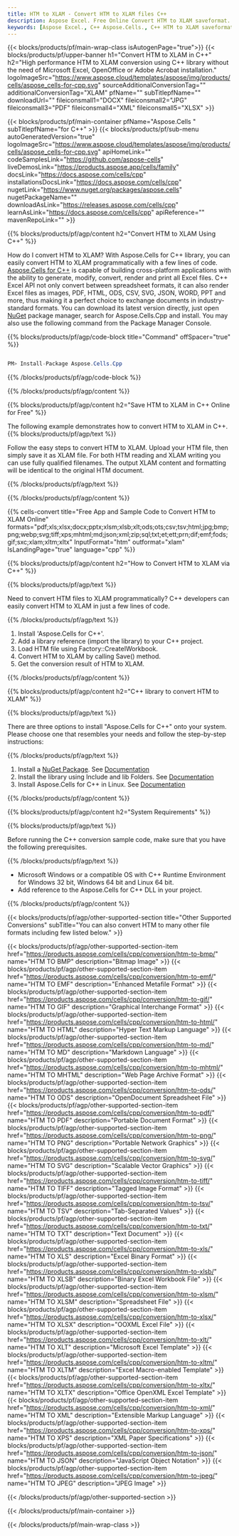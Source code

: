 ```yaml
---
title: HTM to XLAM - Convert HTM to XLAM files C++
description: Aspose Excel. Free Online Convert HTM to XLAM saveformat. C++ HTM to XLAM format. Save HTM as XLAM in C++.
keywords: [Aspose Excel., C++ Aspose.Cells., C++ HTM to XLAM saveformat., Free Online HTM to XLAM Converter]
---
```


{{< blocks/products/pf/main-wrap-class isAutogenPage="true">}}
{{< blocks/products/pf/upper-banner h1="Convert HTM to XLAM in C++" h2="High performance HTM to XLAM conversion using C++ library without the need of Microsoft Excel, OpenOffice or Adobe Acrobat installation." logoImageSrc="https://www.aspose.cloud/templates/aspose/img/products/cells/aspose_cells-for-cpp.svg" sourceAdditionalConversionTag="" additionalConversionTag="XLAM" pfName="" subTitlepfName="" downloadUrl="" fileiconsmall1="DOCX" fileiconsmall2="JPG" fileiconsmall3="PDF" fileiconsmall4="XML" fileiconsmall5="XLSX" >}}

{{< blocks/products/pf/main-container pfName="Aspose.Cells " subTitlepfName="for C++" >}}
{{< blocks/products/pf/sub-menu autoGeneratedVersion="true" logoImageSrc="https://www.aspose.cloud/templates/aspose/img/products/cells/aspose_cells-for-cpp.svg" apiHomeLink="" codeSamplesLink="https://github.com/aspose-cells" liveDemosLink="https://products.aspose.app/cells/family" docsLink="https://docs.aspose.com/cells/cpp" installationsDocsLink="https://docs.aspose.com/cells/cpp" nugetLink="https://www.nuget.org/packages/aspose.cells" nugetPackageName="" downloadAsLink="https://releases.aspose.com/cells/cpp" learnAsLink="https://docs.aspose.com/cells/cpp" apiReference="" mavenRepoLink="" >}}


{{% blocks/products/pf/agp/content h2="Convert HTM to XLAM Using C++" %}}

How do I convert HTM to XLAM? With Aspose.Cells for C++ library, you can easily convert HTM to XLAM programmatically with  a few lines of code. [Aspose.Cells for C++](https://products.aspose.com/cells/cpp) is capable of building cross-platform applications with the ability to generate, modify, convert, render and print all Excel files. C++ Excel API not only convert between spreadsheet formats, it can also render Excel files as images, PDF, HTML, ODS, CSV, SVG, JSON, WORD, PPT and more, thus making it a perfect choice to exchange documents in industry-standard formats. You can download its latest version directly, just open [NuGet](https://www.nuget.org/packages/Aspose.Cells.Cpp/) package manager, search for Aspose.Cells.Cpp and install. You may also use the following command from the Package Manager Console.

{{% blocks/products/pf/agp/code-block title="Command" offSpacer="true" %}}

```cs

PM> Install-Package Aspose.Cells.Cpp

```

{{% /blocks/products/pf/agp/code-block %}}

{{% /blocks/products/pf/agp/content %}}

{{% blocks/products/pf/agp/content h2="Save HTM to XLAM in C++ Online for Free" %}}

The following example demonstrates how to convert HTM to XLAM in C++.
{{% blocks/products/pf/agp/text %}}

Follow the easy steps to convert HTM to XLAM. Upload your HTM file, then simply save it as XLAM file. For both HTM reading and XLAM writing you can use fully qualified filenames. The output XLAM content and formatting will be identical to the original HTM document.

{{% /blocks/products/pf/agp/text %}}

{{% /blocks/products/pf/agp/content %}}

{{% cells-convert title="Free App and Sample Code to Convert HTM to XLAM Online" formats="pdf;xls;xlsx;docx;pptx;xlsm;xlsb;xlt;ods;ots;csv;tsv;html;jpg;bmp;png;webp;svg;tiff;xps;mhtml;md;json;xml;zip;sql;txt;et;ett;prn;dif;emf;fods;gif;sxc;xlam;xltm;xltx" InputFormat="htm" outformat="xlam" IsLandingPage="true" language="cpp" %}}

{{% blocks/products/pf/agp/content h2="How to Convert HTM to XLAM via C++" %}}

{{% blocks/products/pf/agp/text %}}

Need to convert HTM files to XLAM programmatically? C++ developers can easily convert HTM to XLAM in just a few lines of code.

{{% /blocks/products/pf/agp/text %}}

1.  Install 'Aspose.Cells for C++'.
1.  Add a library reference (import the library) to your C++ project.
1.  Load HTM file using Factory::CreateIWorkbook.
1.  Convert HTM to XLAM by calling Save() method.
1.  Get the conversion result of HTM to XLAM.

{{% /blocks/products/pf/agp/content %}}

{{% blocks/products/pf/agp/content h2="C++ library to convert HTM to XLAM" %}}

{{% blocks/products/pf/agp/text %}}

There are three options to install "Aspose.Cells for C++" onto your system. Please choose one that resembles your needs and follow the step-by-step instructions:

{{% /blocks/products/pf/agp/text %}}

1.  Install a [NuGet Package](https://www.nuget.org/packages/Aspose.Cells.Cpp/). See [Documentation](https://docs.aspose.com/cells/cpp/installation/#using-nuget-package-manager)
1.  Install the library using Include and lib Folders. See [Documentation](https://docs.aspose.com/cells/cpp/installation/#using-include-and-lib-folders)
1.  Install Aspose.Cells for C++ in Linux. See [Documentation](https://docs.aspose.com/cells/cpp/installation/#installing-asposecells-for-c-in-linux)

{{% /blocks/products/pf/agp/content %}}

{{% blocks/products/pf/agp/content h2="System Requirements" %}}

{{% blocks/products/pf/agp/text %}}

 Before running the C++ conversion sample code, make sure that you have the following prerequisites.

{{% /blocks/products/pf/agp/text %}}

- Microsoft Windows or a compatible OS with C++ Runtime Environment for Windows 32 bit, Windows 64 bit and Linux 64 bit.
- Add reference to the Aspose.Cells for C++ DLL in your project.

{{% /blocks/products/pf/agp/content %}}


{{< blocks/products/pf/agp/other-supported-section title="Other Supported Conversions" subTitle="You can also convert HTM to many other file formats including few listed below." >}}

{{< blocks/products/pf/agp/other-supported-section-item href="https://products.aspose.com/cells/cpp/conversion/htm-to-bmp/" name="HTM TO BMP" description="Bitmap Image" >}}
{{< blocks/products/pf/agp/other-supported-section-item href="https://products.aspose.com/cells/cpp/conversion/htm-to-emf/" name="HTM TO EMF" description="Enhanced Metafile Format" >}}
{{< blocks/products/pf/agp/other-supported-section-item href="https://products.aspose.com/cells/cpp/conversion/htm-to-gif/" name="HTM TO GIF" description="Graphical Interchange Format" >}}
{{< blocks/products/pf/agp/other-supported-section-item href="https://products.aspose.com/cells/cpp/conversion/htm-to-html/" name="HTM TO HTML" description="Hyper Text Markup Language" >}}
{{< blocks/products/pf/agp/other-supported-section-item href="https://products.aspose.com/cells/cpp/conversion/htm-to-md/" name="HTM TO MD" description="Markdown Language" >}}
{{< blocks/products/pf/agp/other-supported-section-item href="https://products.aspose.com/cells/cpp/conversion/htm-to-mhtml/" name="HTM TO MHTML" description="Web Page Archive Format" >}}
{{< blocks/products/pf/agp/other-supported-section-item href="https://products.aspose.com/cells/cpp/conversion/htm-to-ods/" name="HTM TO ODS" description="OpenDocument Spreadsheet File" >}}
{{< blocks/products/pf/agp/other-supported-section-item href="https://products.aspose.com/cells/cpp/conversion/htm-to-pdf/" name="HTM TO PDF" description="Portable Document Format" >}}
{{< blocks/products/pf/agp/other-supported-section-item href="https://products.aspose.com/cells/cpp/conversion/htm-to-png/" name="HTM TO PNG" description="Portable Network Graphics" >}}
{{< blocks/products/pf/agp/other-supported-section-item href="https://products.aspose.com/cells/cpp/conversion/htm-to-svg/" name="HTM TO SVG" description="Scalable Vector Graphics" >}}
{{< blocks/products/pf/agp/other-supported-section-item href="https://products.aspose.com/cells/cpp/conversion/htm-to-tiff/" name="HTM TO TIFF" description="Tagged Image Format" >}}
{{< blocks/products/pf/agp/other-supported-section-item href="https://products.aspose.com/cells/cpp/conversion/htm-to-tsv/" name="HTM TO TSV" description="Tab-Separated Values" >}}
{{< blocks/products/pf/agp/other-supported-section-item href="https://products.aspose.com/cells/cpp/conversion/htm-to-txt/" name="HTM TO TXT" description="Text Document" >}}
{{< blocks/products/pf/agp/other-supported-section-item href="https://products.aspose.com/cells/cpp/conversion/htm-to-xls/" name="HTM TO XLS" description="Excel Binary Format" >}}
{{< blocks/products/pf/agp/other-supported-section-item href="https://products.aspose.com/cells/cpp/conversion/htm-to-xlsb/" name="HTM TO XLSB" description="Binary Excel Workbook File" >}}
{{< blocks/products/pf/agp/other-supported-section-item href="https://products.aspose.com/cells/cpp/conversion/htm-to-xlsm/" name="HTM TO XLSM" description="Spreadsheet File" >}}
{{< blocks/products/pf/agp/other-supported-section-item href="https://products.aspose.com/cells/cpp/conversion/htm-to-xlsx/" name="HTM TO XLSX" description="OOXML Excel File" >}}
{{< blocks/products/pf/agp/other-supported-section-item href="https://products.aspose.com/cells/cpp/conversion/htm-to-xlt/" name="HTM TO XLT" description="Microsoft Excel Template" >}}
{{< blocks/products/pf/agp/other-supported-section-item href="https://products.aspose.com/cells/cpp/conversion/htm-to-xltm/" name="HTM TO XLTM" description="Excel Macro-enabled Template" >}}
{{< blocks/products/pf/agp/other-supported-section-item href="https://products.aspose.com/cells/cpp/conversion/htm-to-xltx/" name="HTM TO XLTX" description="Office OpenXML Excel Template" >}}
{{< blocks/products/pf/agp/other-supported-section-item href="https://products.aspose.com/cells/cpp/conversion/htm-to-xml/" name="HTM TO XML" description="Extensible Markup Language" >}}
{{< blocks/products/pf/agp/other-supported-section-item href="https://products.aspose.com/cells/cpp/conversion/htm-to-xps/" name="HTM TO XPS" description="XML Paper Specifications" >}}
{{< blocks/products/pf/agp/other-supported-section-item href="https://products.aspose.com/cells/cpp/conversion/htm-to-json/" name="HTM TO JSON" description="JavaScript Object Notation" >}}
{{< blocks/products/pf/agp/other-supported-section-item href="https://products.aspose.com/cells/cpp/conversion/htm-to-jpeg/" name="HTM TO JPEG" description="JPEG Image" >}}

{{< /blocks/products/pf/agp/other-supported-section >}}

{{< /blocks/products/pf/main-container >}}
    
{{< /blocks/products/pf/main-wrap-class >}}
